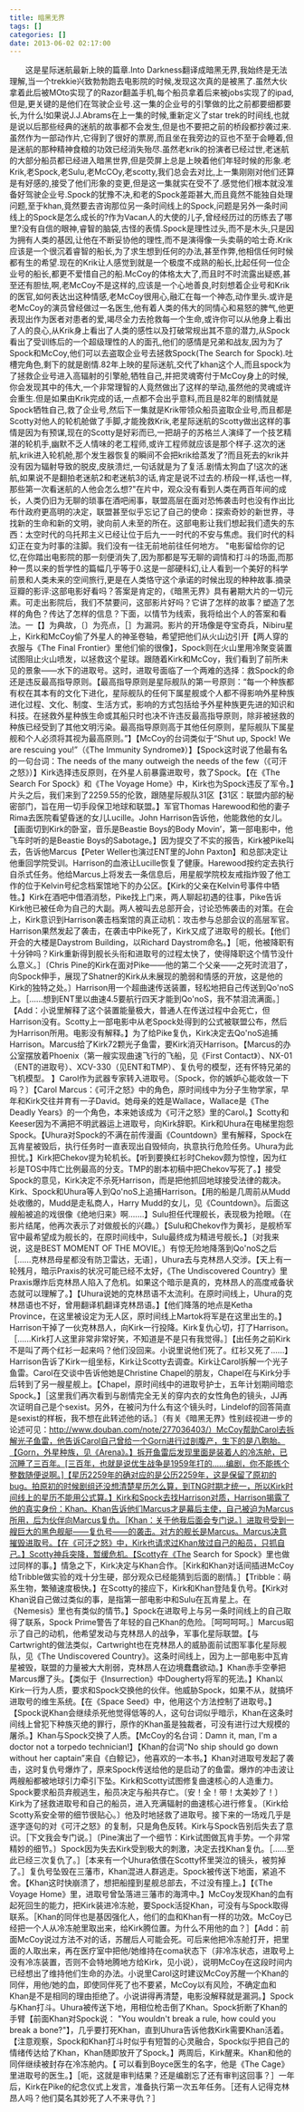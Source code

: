 ```yaml
---
title: 暗黑无界
tags: []
categories: []
date: 2013-06-02 02:17:00 
---
```



&emsp;&emsp;这是星际迷航最新上映的篇章.Into Darkness翻译成暗黑无界,我始终是无法理解,当一个trekkie兴致勃勃跑去电影院的时候,发现这次真的是被黑了.虽然大伙拿着此后被MOto实现了的Razor翻盖手机,每个船员拿着后来被jobs实现了的ipad,但是,更关键的是他们在驾驶企业号.这一集的企业号的引擎做的比之前都要细都要长,为什么!如果说J.J.Abrams在上一集的时候,重新定义了star trek的时间线,也就是说以后那些经典的迷航的故事都不会发生,但是也不要把之前的桥段都抄袭过来.虽然作为一部动作片,它得到了很好的票房,而且坐在我旁边的豆也不至于会睡着,但是迷航的那种精神食粮的功效已经消失殆尽.虽然老krik的扮演者已经过世,老迷航的大部分船员都已经进入暗黑世界,但是荧屏上总是上映着他们年轻时候的形象.老Krik,老Spock,老Sulu,老McCOy,老scotty,我们总会去对比,上一集刚刚对他们还算是有好感的,接受了他们形象的变更,但是这一集就实在受不了.感觉他们根本就没准备好驾驶企业号.Spock的犹豫不决,和老的Spock差距甚大,而且竟然不能独自处理问题,至于khan,竟然要去咨询那位另一条时间线上的Spock,问题是另外一条时间线上的Spock是怎么成长的?作为Vacan人的大使的儿子,曾经经历过的历练去了哪里?没有自信的眼神,睿智的脑袋,古怪的表情.Spock是理性过头,而不是木头,只是因为拥有人类的基因,让他在不断妥协他的理性,而不是演得像一头卖萌的哈士奇.Krik应该是一个很沉着睿智的船长,为了求生想到任何的办法,甚至作弊,他相信任何时候都有生的希望.现在的Krik让人感觉到就是一个极度不成熟的船长,比起任何一位企业号的船长,都更不爱惜自己的船.McCoy的体格太大了,而且时不时流露出疑惑,甚至还有胆怯,啊,老McCoy不是这样的,应该是一个心地善良,时刻想着企业号和Krik的医官,如何表达出这种情感,老McCoy很用心,融汇在每一个神态,动作里头.或许是老McCoy的演员曾经做过一名医生,他有着人类的伟大的同情心和易怒的脾气,他更表现出作为医者对患者的爱,竭尽全力去抢救每一个生命,或许你可以从他身上看出了人的良心,从Krik身上看出了人类的感性以及打破常规出其不意的潜力,从Spock看出了受训练后的一个超级理性的人的面孔,他们的感情是兄弟和战友,因为为了Spock和McCoy,他们可以去盗取企业号去拯救Spock(The Search for Spock).吐槽完角色,剩下的就是剧情.82年上映的星际迷航,交代了khan这个人,而且spock为了拯救企业号进入高辐射的引擎舱,牺牲自己,并把灵魂寄付于McCoy身上的时候,你会发现其中的伟大,一个非常理智的人竟然做出了这样的举动,虽然他的灵魂或许会重生.但是如果由Krik完成的话,一点都不会出乎意料,而且是82年的剧情就是Spock牺牲自己,救了企业号,然后下一集就是Krik带领众船员盗取企业号,而且都是Scotty对他人的轮机舱做了手脚,才能挽救Krik,老星际迷航的Scotty做出这样的事情是因为有预谋,现在的Scotty是好彩而已,一把胡子的苏格兰人演绎了一个技艺精湛的轮机手,幽默不乏人情味的老工程师,或许工程师就应该是那个样子.这次的迷航,krik进入轮机舱,那个发生器恢复的瞬间不会把krik给蒸发了?而且死去的krik并没有因为辐射导致的脱皮,皮肤溃烂,一句话就是为了复活.剧情太狗血了!这次的迷航,如果说不是翻拍老迷航2和老迷航3的话,肯定是说不过去的.桥段一样,话也一样,那些第一次看迷航的人他会怎么想?"在片中，观众没有看到人类在两百年间的成长，人类仍旧为无聊的琐事在酒吧闹事，联盟高层在面对恐怖袭击时也没有作出比布什政府更高明的决定，联盟甚至似乎忘记了自己的使命：探索奇妙的新世界，寻找新的生命和新的文明，驶向前人未至的所在。这部电影让我们想起我们遗失的东西：太空时代的乌托邦主义已经让位于后九一一时代的不安与焦虑。我们时代的科幻正在变为时事的注脚。我们没有一往无前地前往任何地方。 "电影留给你的记忆,在你踏出电影院的那一刻便消失了,因为那都是写无聊的调情和打斗的场面,而那种一贯以来的哲学性的篇幅几乎等于0.这是一部硬科幻,让人看到一个美好的科学前景和人类未来的空间旅行,更是在人类恪守这个承诺的时候出现的种种故事.摘录豆瓣的影评:这部电影好看吗？答案是肯定的，《暗黑无界》具有暑期大片的一切元素。可走出影院后，我们不禁要问，这部影片好吗？它讲了怎样的故事？塑造了怎样的角色？传达了怎样的信息？下面，以情节为线索，我将给出个人的答案和看法。一【】为典故，〔〕为亮点，［］为漏洞。影片的开场像是夺宝奇兵，Nibiru星上，Kirk和McCoy偷了外星人的神圣卷轴，希望把他们从火山边引开【两人穿的衣服与《The Final Frontier》里他们偷的很像】，Spock则在火山里用冷聚变装置试图阻止火山喷发，以拯救这个星球。跟随着Kirk和McCoy，我们看到了前所未见的景象——水下的进取号。这时，进取号面临了一个两难的选择：救Spock的命还是违反最高指导原则。【最高指导原则是星际舰队的第一号原则：“每一个种族都有权在其本有的文化下进化，星际舰队的任何下属星舰或个人都不得影响外星种族进化过程、文化、制度、生活方式，影响的方式包括给予外星种族更先进的知识和科技。在拯救外星种族生命或其船只时也决不许违反最高指导原则，除非被拯救的种族已经受到了其他文明污染。最高指导原则高于其他任何原则，星际舰队下属星舰和个人必须将其视为最高原则。”】【McCoy的台词类似于“Shut up, Spock! We are rescuing you!”（《The Immunity Syndrome》）】【Spock这时说了他最有名的一句台词：The needs of the many outweigh the needs of the few（《可汗之怒》）】Kirk选择违反原则，在外星人前暴露进取号，救了Spock。【在《The Search For Spock》和《The Voyage Home》中，Kirk也为Spock违反了军令。】片头之后，我们来到了2259.55的伦敦，跟随星际舰队31区【31区：联盟内部的秘密部门，旨在用一切手段保卫地球和联盟。】军官Thomas Harewood和他的妻子Rima去医院看望昏迷的女儿Lucille。John Harrison告诉他，他能救他的女儿。【画面切到Kirk的卧室，音乐是Beastie Boys的Body Movin’，第一部电影中，他飞车时听的是Beastie Boys的Sabotage。】因为提交了不实的报告，Kirk被Pike叫去，告诉他Marcus【Peter Weller也演过ENT里的John Paxton】和总部决定让他重回学院受训。Harrison的血液让Lucille恢复了健康。Harewood按约定去执行自杀式任务。他给Marcus上将发去一条信息后，用星舰学院校友戒指炸毁了他工作的位于Kelvin号纪念档案馆地下的办公区。【Kirk的父亲在Kelvin号事件中牺牲。】Kirk在酒吧中借酒消愁，Pike找上门来，两人聊起初遇的往事，Pike告诉Kirk他已被任命为自己的大副。两人被叫去总部开会，讨论恐怖袭击的对策。在会上，Kirk意识到Harrison袭击档案馆的真正动机：攻击参与总部会议的高层军官。Harrison果然发起了袭击，在袭击中Pike死了，Kirk又成了进取号的舰长。【他们开会的大楼是Daystrom Building，以Richard Daystrom命名。】［呃，他被降职有十分钟吗？Kirk重新得到舰长头衔和进取号的过程太快了，使得降职这个情节没什么意义。］〔Chris Pine的Kirk在面对Pike——他的第二个父亲——之死时流泪了，向Spock伸手，展现了Shatner的Kirk从未展现的脆弱和情感的开放，这是他的Kirk的独特之处。〕Harrison用一个超曲速传送装置，轻松地把自己传送到Qo'noS上。［......想到ENT里以曲速4.5要航行四天才能到Qo'noS，我不禁泪流满面。］【Add：小说里解释了这个装置能量极大，普通人在传送过程中会死亡，但Harrison没有。Scotty上一部电影中从老Spock处得到的公式被联盟公布，然后为Harrison所用。电影没有解释。】为了给Pike复仇，Kirk决定去Qo'noS追捕Harrison。Marcus给了Kirk72颗光子鱼雷，要Kirk消灭Harrison。【Marcus的办公室摆放着Phoenix（第一艘实现曲速飞行的飞船，见《First Contact》）、NX-01（ENT的进取号）、XCV-330（见ENT和TMP）、复仇号的模型，还有怀特兄弟的飞机模型。 】Carol作为武器专家转入进取号。〔Spock，你的嫉妒心能收敛一下吗？〕【Carol Marcus：《可汗之怒》中的角色，原时间线中为分子生物学家，早年和Kirk交往并育有一子David。她母亲的姓是Wallace，Wallace是《The Deadly Years》的一个角色，本来她该成为《可汗之怒》里的Carol。】Scotty和Keeser因为不满把不明武器运上进取号，向Kirk辞职。Kirk和Uhura在电梯里抱怨Spock。【Uhura对Spock的不满在前传漫画《Countdown》里有解释，Spock在瓦肯星被毁后，执行任务时一直表现出自毁倾向，执意执行危险任务。Uhura为此担忧。】Kirk把Chekov提为轮机长。【听到要换红衫时Chekov颇为惊惶，因为红衫是TOS中阵亡比例最高的分支。TMP的剧本初稿中把Chekov写死了。】接受Spock的意见，Kirk决定不杀死Harrison，而是把他抓回地球接受法律的裁决。Kirk、Spock和Uhura等人到Qo'noS上追捕Harrison。【用的船是几周前从Mudd处收缴的，Mudd是走私商人，Harry Mudd的女儿，见《Countdown》。后面这艘船被追的戏很像《绝地归来》啊.......】Sulu担任代理舰长，表现极为抢眼。（在影片结尾，他再次表示了对做舰长的兴趣。）【Sulu和Chekov作为黄衫，是舰桥军官中最希望成为舰长的，在原时间线中，Sulu最终成为精进号舰长。】〔对我来说，这是BEST MOMENT OF THE MOVIE。〕有惊无险地降落到Qo'noS之后［......克林昂母星都没有防卫雷达，无语］，Uhura去与克林昂人交涉。【天上有一轮残月，暗示Praxis的状况可能已经不太好，《The Undiscovered Country》里Praxis爆炸后克林昂人陷入了危机。如果这个暗示是真的，克林昂人的高度戒备状态就可以理解了。】【Uhura说她的克林昂语不太流利。在原时间线上，Uhura的克林昂语也不好，曾用翻译机翻译克林昂语。】【他们降落的地点是Ketha Province，在这里被设定为无人区，原时间线上Martok将军是在这里出生的。】Harrison干掉了一伙克林昂人，向Kirk一行投降。Kirk复仇心切，打了Harrison。［......Kirk打人这里非常非常好笑，不知道是不是只有我觉得。］【出任务之前Kirk不是叫了两个红衫一起来吗？他们没回来。小说里说他们死了。红衫又死了......】Harrison告诉了Kirk一组坐标，Kirk让Scotty去调查。Kirk让Carol拆解一个光子鱼雷。Carol在交谈中告诉他她是Christine Chapel的朋友，Chapel在与Kirk分手后转到了另一艘星舰上。【Chapel，原时间线中的进取号护士，五年计划期间暗恋Spock。】［这里我们再次看到与剧情完全无关的穿内衣的女性角色的镜头，JJ再次证明自己是个sexist。另外，在被问为什么有这个镜头时，Lindelof的回答简直是sexist的样板，我不想在此转述他的话。］（有关《暗黑无界》性别歧视进一步的论述可见：http://www.douban.com/note/277036403/）McCoy帮助Carol去拆解光子鱼雷，他告诉Carol自己曾给一个Gorn进行过剖腹产，生下的是八胞胎。【Gorn，外星种族，见《Arena》。】拆开鱼雷后发现里面是装着人的冷冻舱，已沉睡了三百年。[三百年，也就是说优生战争是1959年打的......编剧，你不能拣个整数随便说啊。]【星历2259年的确对应的是公历2259年，这是保留了原初的bug。拍原初的时候剧组还没想清楚星历怎么算，到TNG时期才统一，所以Kirk时间线上的星历不能用公式算。】Kirk和Spock去找Harrison对质，Harrison揭露了他的真实身份：Khan。Khan告诉他们Marcus才是幕后主使，自己被迫为Marcus所用，后为伙伴向Marcus复仇。［Khan：关于他我后面会专门说。］进取号受到一艘巨大的黑色舰艇——复仇号——的袭击。对方的舰长是Marcus。Marcus决意摧毁进取号。【在《可汗之怒》中，Kirk也请求过Khan放过自己的船员，只抓自己。】Scotty神兵突降，暂缓危机。【Scotty在《The Search for Spock》里也做过同样的事。】情急之下，Kirk决定与Khan合作。［Kirk和Khan对话间插进McCoy给Tribble做实验的戏十分生硬，部分观众已经能猜到后面的剧情。］【Tribble：萌系生物，繁殖速度极快。】在Scotty的接应下，Kirk和Khan登陆复仇号。【Kirk对Khan说自己做过类似的事，是指第一部电影中和Sulu在瓦肯星上。在《Nemesis》里也有类似的情节。】Spock在进取号上与另一条时间线上的自己取得了联系，Spock Prime警告了年轻的自己Khan的危险。［呵呵呵呵。］Marcus昭示了自己的动机，他希望发动与克林昂人的战争，军事化星际联盟。【与Cartwright的做法类似，Cartwright也在克林昂人的威胁面前试图军事化星际舰队，见《The Undiscovered Country》。这条时间线上，因为上一部电影中瓦肯星被毁，联盟的力量被大大削弱，克林昂人在边境蠢蠢欲动。】Khan赤手空拳把Marcus爆了头。【类似于《Insurrection》中Dougherty将军的死法。】Khan以Kirk一行为人质，要求和Spock交换他的伙伴。他威胁Spock，如果不从，就搞坏进取号的维生系统。【在《Space Seed》中，他用这个方法控制了进取号。】【Spock说Khan会继续杀死他觉得低等的人，这句台词似乎暗示，Khan在这条时间线上曾犯下种族灭绝的罪行，原作的Khan虽是独裁者，可没有进行过大规模的屠杀。】Khan与Spock交换了人质。【McCoy的名台词：Damn it, man, I'm a doctor not a torpedo technician!】【Khan的台词“No ship should go down without her captain”来自《白鲸记》，他喜欢的一本书。】Khan对进取号发起了袭击，这时复仇号爆炸了，原来Spock传送给他的是启动了的鱼雷。爆炸的冲击波让两艘船都被地球引力牵引下坠。Kirk和Scotty试图修复曲速核心的人造重力。Spock要求船员弃舰逃生，船员决定与船共存亡。〔安！全！带！太美妙了！〕Kirk为了拯救进取号和自己的船员，进入充满辐射的曲速核心进行修复。〔Kirk给Scotty系安全带的细节很贴心。〕他及时地拯救了进取号。接下来的一场戏几乎是逐字逐句的对《可汗之怒》的复制，只是角色反转。Kirk与Spock告别后失去了意识。［下文我会专门说。］〔Pine演出了一个细节：Kirk试图做瓦肯手势。一个非常精妙的细节。〕Spock因为失去Kirk受到极大的刺激，决定去找Khan复仇。［......至此已经三次复仇了。］［本来有一个Uhura依偎在Scotty怀里哭泣的镜头，被剪掉了。］复仇号坠毁在三藩市，Khan混进人群逃走。Spock被传送下地面，紧追不舍。【Khan这时快崩溃了，想把船撞到星舰总部去，不过没有撞上。】【《The Voyage Home》里，进取号曾坠落进三藩市的海湾中。】McCoy发现Khan的血有起死回生的能力，把Kirk装进冷冻舱，要Spock活捉Khan，可没有与Spock取得联系。［Khan的同伴也是基因强化人，他们的血和Khan有一样的功效。McCoy已经把一个人从冷冻舱里取出来，给Kirk腾位置。为什么不用他的血？］【Add：前面McCoy说过方法不对的话，苏醒后人可能会死。可后来他把冷冻舱打开，把里面的人取出来，再在医疗室中把他/她维持在coma状态下（非冷冻状态，进取号上没有冷冻装置，否则不会特地腾地方给Kirk，见小说），说明McCoy在这段时间内已经想出了维持他们生命的办法。小说里Carol这时建议McCoy苏醒一个Khan的同伴，用他/她的血，即使同伴死了也不要紧，McCoy以有风险，不确定血和Khan是不是相同的理由拒绝了。小说讲得再清楚，电影没解释就是漏洞。】Spock与Khan打斗。Uhura被传送下地，用相位枪击倒了Khan。Spock折断了Khan的手臂【前面Khan对Spock说： "You wouldn't break a rule, how could you break a bone?"】，几乎要打死Khan，直到Uhura告诉他救Kirk需要Khan活着。【注意观察，Spock和Khan打斗时似乎有短暂的心灵融合，Spock似乎把自己的情绪传达给了Khan，Khan随即放开了Spock。】两周后，Kirk醒来。Khan和他的同伴继续被封存在冷冻舱内。【 可以看到Boyce医生的名字，他是《The Cage》里进取号的医生。】［呃，这就是审判结果？还是编剧忘了还有审判这回事？］一年后，Kirk在Pike的纪念仪式上发言，准备执行第一次五年任务。［还有人记得克林昂人吗？他们莫名其妙死了人不来寻仇？］